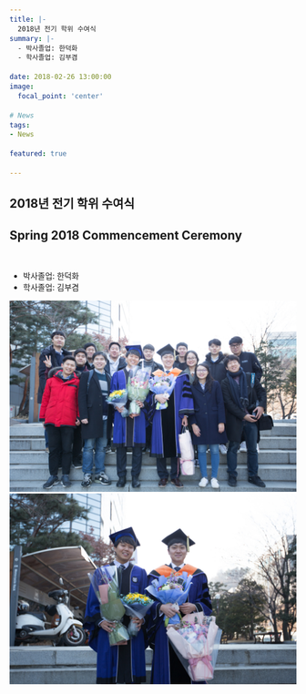 ```yaml
---
title: |-
  2018년 전기 학위 수여식
summary: |-
  - 박사졸업: 한덕화
  - 학사졸업: 김부겸

date: 2018-02-26 13:00:00
image:
  focal_point: 'center'

# News
tags: 
- News

featured: true

---
```


## 2018년 전기 학위 수여식 
## Spring 2018 Commencement Ceremony
</br>

  - 박사졸업: 한덕화
  - 학사졸업: 김부겸

 ![featuered](featured.jpg)
 ![180226-fig1](fig1.jpg)
 <!-- ![200227-fig2](fig2.jpg) -->